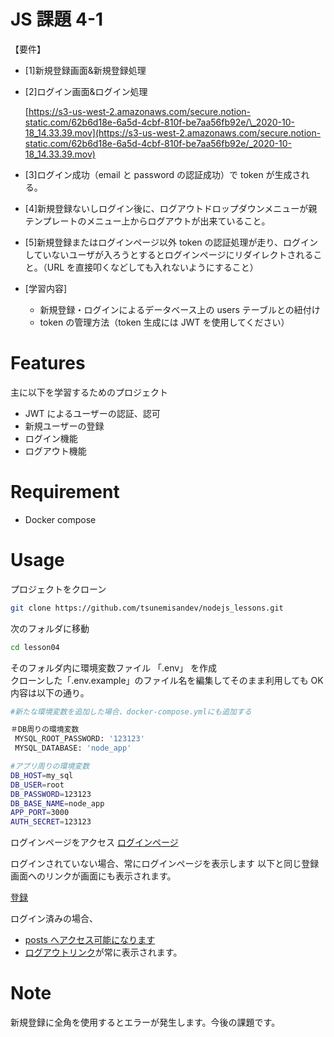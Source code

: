 # JS 課題 4-1

【要件】

- [1]新規登録画面&新規登録処理

- [2]ログイン画面&ログイン処理

  [https://s3-us-west-2.amazonaws.com/secure.notion-static.com/62b6d18e-6a5d-4cbf-810f-be7aa56fb92e/\_2020-10-18_14.33.39.mov](https://s3-us-west-2.amazonaws.com/secure.notion-static.com/62b6d18e-6a5d-4cbf-810f-be7aa56fb92e/_2020-10-18_14.33.39.mov)

- [3]ログイン成功（email と password の認証成功）で token が生成される。

- [4]新規登録ないしログイン後に、ログアウトドロップダウンメニューが親テンプレートのメニュー上からログアウトが出来ていること。

- [5]新規登録またはログインページ以外 token の認証処理が走り、ログインしていないユーザが入ろうとするとログインページにリダイレクトされること。（URL を直接叩くなどしても入れないようにすること）

- [学習内容]
  - 新規登録・ログインによるデータベース上の users テーブルとの紐付け
  - token の管理方法（token 生成には JWT を使用してください）

# Features

主に以下を学習するためのプロジェクト

- JWT によるユーザーの認証、認可
- 新規ユーザーの登録
- ログイン機能
- ログアウト機能

# Requirement

- Docker compose

# Usage

プロジェクトをクローン

```bash
git clone https://github.com/tsunemisandev/nodejs_lessons.git
```

次のフォルダに移動

```bash
cd lesson04
```

そのフォルダ内に環境変数ファイル 「.env」 を作成\
クローンした「.env.example」のファイル名を編集してそのまま利用しても OK\
内容は以下の通り。

```bash
#新たな環境変数を追加した場合、docker-compose.ymlにも追加する

＃DB周りの環境変数
 MYSQL_ROOT_PASSWORD: '123123'
 MYSQL_DATABASE: 'node_app'

#アプリ周りの環境変数
DB_HOST=my_sql
DB_USER=root
DB_PASSWORD=123123
DB_BASE_NAME=node_app
APP_PORT=3000
AUTH_SECRET=123123
```

ログインページをアクセス
[ログインページ](http://localhost:3000/login)

ログインされていない場合、常にログインページを表示します
以下と同じ登録画面へのリンクが画面にも表示されます。

[登録]()

ログイン済みの場合、

- [posts へアクセス可能になります](http://localhost:3000/posts)
- [ログアウトリンク](http://localhost:3000/register)が常に表示されます。

# Note

新規登録に全角を使用するとエラーが発生します。今後の課題です。
